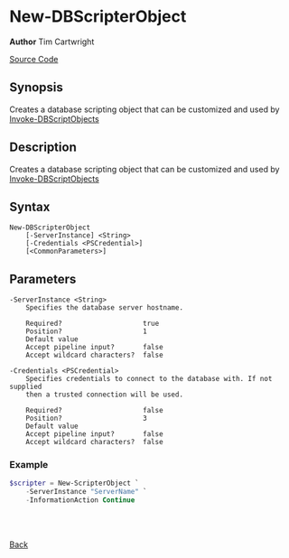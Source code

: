 # New-DBScripterObject
**Author** Tim Cartwright

[Source Code](/tcdbtools/functions/helpers/New-DBScripterObject.ps1)

## Synopsis
Creates a database scripting object that can be customized and used by [Invoke-DBScriptObjects](/docs/Invoke-DBScriptObjects.md)

## Description
Creates a database scripting object that can be customized and used by [Invoke-DBScriptObjects](/docs/Invoke-DBScriptObjects.md)

## Syntax
    New-DBScripterObject 
        [-ServerInstance] <String> 
        [-Credentials <PSCredential>] 
        [<CommonParameters>]

## Parameters
    -ServerInstance <String>
        Specifies the database server hostname.

        Required?                    true
        Position?                    1
        Default value                
        Accept pipeline input?       false
        Accept wildcard characters?  false

    -Credentials <PSCredential>
        Specifies credentials to connect to the database with. If not supplied 
        then a trusted connection will be used.

        Required?                    false
        Position?                    3
        Default value                
        Accept pipeline input?       false
        Accept wildcard characters?  false

### Example

```powershell
$scripter = New-ScripterObject `
    -ServerInstance "ServerName" `
    -InformationAction Continue
```

<br/>
<br/>
  
[Back](/README.md)
